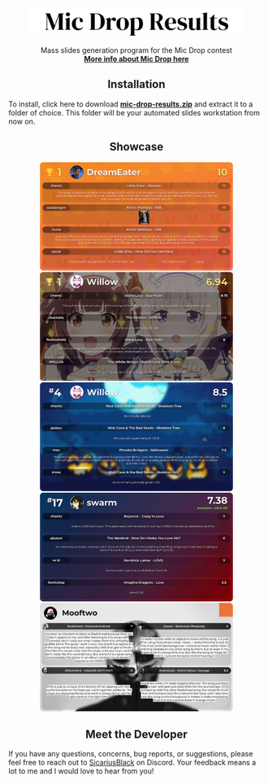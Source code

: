 <div align="center"><picture>
  <source media="(prefers-color-scheme: dark)" srcset=".github/assets/README/mdr-logo-white.svg">
  <source media="(prefers-color-scheme: light)" srcset=".github/assets/README/mdr-logo.svg">
  <img alt="Mic Drop Results" src=".github/assets/README/mdr-logo.svg" height=60>
</picture></div>


<p align="center">
  Mass slides generation program for the Mic Drop contest<br>
  <a href="https://discord.gg/X9hteAdVCH"><b>More info about Mic Drop here</b></a>
</p>


<h2 align="center">Installation</h2>

To install, click here to download [**mic-drop-results.zip**](https://github.com/banz04/mic-drop-results/releases/latest/download/mic-drop-results.zip) and extract it to a folder of choice. This folder will be your automated slides workstation from now on.


<h2 align="center">Showcase</h2>

<p align="center">
  <picture>
    <source media="(prefers-color-scheme: dark)" srcset=".github/assets/README/1.png">
    <source media="(prefers-color-scheme: light)" srcset=".github/assets/README/1.png">
    <img src=".github/assets/README/1.png" width=380>
  </picture>
  <picture>
    <source media="(prefers-color-scheme: dark)" srcset=".github/assets/README/2.png">
    <source media="(prefers-color-scheme: light)" srcset=".github/assets/README/2.png">
    <img src=".github/assets/README/2.png" width=380>
  </picture>
  <picture>
    <source media="(prefers-color-scheme: dark)" srcset=".github/assets/README/3.png">
    <source media="(prefers-color-scheme: light)" srcset=".github/assets/README/3.png">
    <img src=".github/assets/README/3.png" width=380>
  </picture>
  <picture>
    <source media="(prefers-color-scheme: dark)" srcset=".github/assets/README/4.png">
    <source media="(prefers-color-scheme: light)" srcset=".github/assets/README/4.png">
    <img src=".github/assets/README/4.png" width=380>
  </picture>
  <picture>
    <source media="(prefers-color-scheme: dark)" srcset=".github/assets/README/5.png">
    <source media="(prefers-color-scheme: light)" srcset=".github/assets/README/5.png">
    <img src=".github/assets/README/5.png" width=380>
  </picture>
</p>


<h2 align="center">Meet the Developer</h2>

If you have any questions, concerns, bug reports, or suggestions, please feel free to reach out to [SicariusBlack](https://discord.com/users/1104424999365918841) on Discord. Your feedback means a lot to me and I would love to hear from you!
